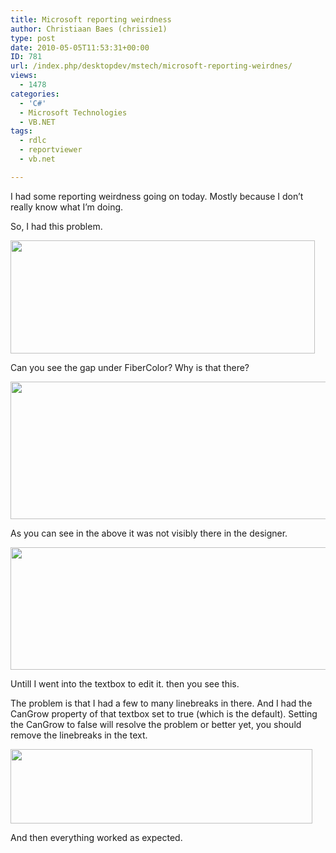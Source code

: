 ```yaml
---
title: Microsoft reporting weirdness
author: Christiaan Baes (chrissie1)
type: post
date: 2010-05-05T11:53:31+00:00
ID: 781
url: /index.php/desktopdev/mstech/microsoft-reporting-weirdnes/
views:
  - 1478
categories:
  - 'C#'
  - Microsoft Technologies
  - VB.NET
tags:
  - rdlc
  - reportviewer
  - vb.net

---
```

I had some reporting weirdness going on today. Mostly because I don&#8217;t really know what I&#8217;m doing.

So, I had this problem.

<div class="image_block">
  <img src="/wp-content/uploads/blogs/DesktopDev/reportviewer/Reportweirdness1.png" alt="" title="" width="487" height="181" />
</div>

Can you see the gap under FiberColor? Why is that there?

<div class="image_block">
  <img src="/wp-content/uploads/blogs/DesktopDev/reportviewer/Reportweirdness2.png" alt="" title="" width="643" height="220" />
</div>

As you can see in the above it was not visibly there in the designer.

<div class="image_block">
  <img src="/wp-content/uploads/blogs/DesktopDev/reportviewer/Reportweirdness4.png" alt="" title="" width="647" height="196" />
</div>

Untill I went into the textbox to edit it. then you see this.
  
The problem is that I had a few to many linebreaks in there. And I had the CanGrow property of that textbox set to true (which is the default). Setting the CanGrow to false will resolve the problem or better yet, you should remove the linebreaks in the text.

<div class="image_block">
  <img src="/wp-content/uploads/blogs/DesktopDev/reportviewer/Reportweirdness3.png" alt="" title="" width="483" height="119" />
</div>

And then everything worked as expected.